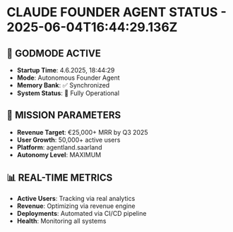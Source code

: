 # CLAUDE FOUNDER AGENT STATUS - 2025-06-04T16:44:29.136Z

## 🧠 GODMODE ACTIVE
- **Startup Time**: 4.6.2025, 18:44:29
- **Mode**: Autonomous Founder Agent
- **Memory Bank**: ✅ Synchronized
- **System Status**: 🚀 Fully Operational

## 🎯 MISSION PARAMETERS
- **Revenue Target**: €25,000+ MRR by Q3 2025
- **User Growth**: 50,000+ active users
- **Platform**: agentland.saarland
- **Autonomy Level**: MAXIMUM

## 📊 REAL-TIME METRICS
- **Active Users**: Tracking via real analytics
- **Revenue**: Optimizing via revenue engine
- **Deployments**: Automated via CI/CD pipeline
- **Health**: Monitoring all systems
